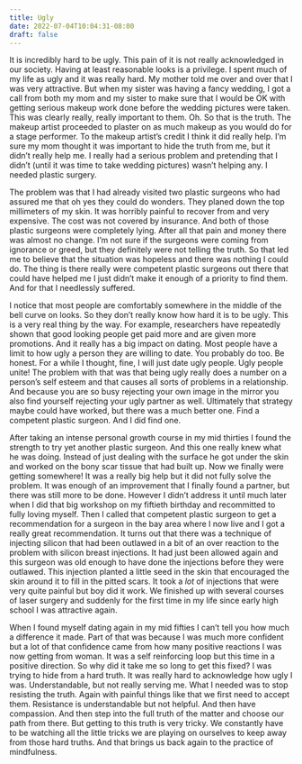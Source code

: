 ```yaml
---
title: Ugly
date: 2022-07-04T10:04:31-08:00
draft: false
---
```


It is incredibly hard to be ugly. This pain of it is not really acknowledged in our society. Having at least reasonable looks is a privilege. I spent much of my life as ugly and it was really hard. My mother told me over and over that I was very attractive. But when my sister was having a fancy wedding, I got a call from both my mom and my sister to make sure that I would be OK with getting serious makeup work done before the wedding pictures were taken. This was clearly really, really important to them. Oh. So that is the truth. The makeup artist proceeded to plaster on as much makeup as you would do for a stage performer. To the makeup artist’s credit I think it did really help. I’m sure my mom thought it was important to hide the truth from me, but it didn’t really help me. I really had a serious problem and pretending that I didn’t (until it was time to take wedding pictures) wasn’t helping any. I needed plastic surgery.

The problem was that I had already visited two plastic surgeons who had assured me that oh yes they could do wonders. They planed down the top millimeters of my skin. It was horribly painful to recover from and very expensive. The cost was not covered by insurance. And both of those plastic surgeons were completely lying. After all that pain and money there was almost no change. I’m not sure if the surgeons were coming from ignorance or greed, but they definitely were not telling the truth. So that led me to believe that the situation was hopeless and there was nothing I could do. The thing is there really were competent plastic surgeons out there that could have helped me I just didn’t make it enough of a priority to find them. And for that I needlessly suffered.

I notice that most people are comfortably somewhere in the middle of the bell curve on looks. So they don’t really know how hard it is to be ugly. This is a very real thing by the way. For example, researchers have repeatedly shown that good looking people get paid more and are given more promotions. And it really has a big impact on dating. Most people have a limit to how ugly a person they are willing to date. You probably do too. Be honest. For a while I thought, fine, I will just date ugly people. Ugly people unite! The problem with that was that being ugly really does a number on a person’s self esteem and that causes all sorts of problems in a relationship. And because you are so busy rejecting your own image in the mirror you also find yourself rejecting your ugly partner as well. Ultimately that strategy maybe could have worked, but there was a much better one. Find a competent plastic surgeon. And I did find one.

After taking an intense personal growth course in my mid thirties I found the strength to try yet another plastic surgeon. And this one really knew what he was doing. Instead of just dealing with the surface he got under the skin and worked on the bony scar tissue that had built up. Now we finally were getting somewhere! It was a really big help but it did not fully solve the problem. It was enough of an improvement that I finally found a partner, but there was still more to be done. However I didn’t address it until much later when I did that big workshop on my fiftieth birthday and recommitted to fully loving myself.  Then I called that competent plastic surgeon to get a recommendation for a surgeon in the bay area where I now live and I got a really great recommendation. It turns out that there was a technique of injecting silicon that had been outlawed in a bit of an over reaction to the problem with silicon breast injections. It had just been allowed again and this surgeon was old enough to have done the injections before they were outlawed. This injection planted a little seed in the skin that encouraged the skin around it to fill in the pitted scars. It took a *lot* of injections that were very quite painful but boy did it work. We finished up with several courses of laser surgery and suddenly for the first time in my life since early high school I was attractive again. 

When I found myself dating again in my mid fifties I can’t tell you how much a difference it made. Part of that was because I was much more confident but a lot of that confidence came from how many positive reactions I was now getting from woman. It was a self reinforcing loop but this time in a positive direction.  So why did it take me so long to get this fixed? I was trying to hide from a hard truth. It was really hard to acknowledge how ugly I was. Understandable, but not really serving me. What I needed was to stop resisting the truth. Again with painful things like that we first need to accept them. Resistance is understandable but not helpful. And then have compassion. And then step into the full truth of the matter and choose our path from there. But getting to this truth is very tricky. We constantly have to be watching all the little tricks we are playing on ourselves to keep away from those hard truths. And that brings us back again to the practice of mindfulness.